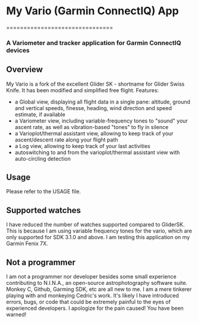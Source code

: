 # My Vario (Garmin ConnectIQ) App
===============================
### A Variometer and tracker application for Garmin ConnectIQ devices


## Overview

My Vario is a fork of the excellent Glider SK - shortname for Glider Swiss
Knife. It has been modified and simplified free flight.
Features:
 - a Global view, displaying all flight data in a single pane: altitude,
   ground and vertical speeds, finesse, heading, wind direction and speed
   estimate, if available
 - a Variometer view, including variable-frequency tones to "sound" your
   ascent rate, as well as vibration-based "tones" to fly in silence
 - a Varioplot/thermal assistant view, allowing to keep track of your
   ascent/descent rate along your flight path
 - a Log view, allowing to keep track of your last activities
 - autoswitching to and from the varioplot/thermal assistant view with
   auto-circling detection


## Usage

Please refer to the USAGE file.

## Supported watches

I have reduced the number of watches supported compared to GliderSK. This
is because I am using variable frequency tones for the vario, which are
only supported for SDK 3.1.0 and above. I am testing this application on
my Garmin Fenix 7X.

## Not a programmer

I am not a programmer nor developer besides some small experience
contributing to N.I.N.A., an open-source astrophotography software suite.
Monkey C, Github, Garming SDK, etc are all new to me. I am a mere tinkerer
playing with and monkeying Cedric's work. It's likely I have introduced
errors, bugs, or code that could be extremely painful to the eyes of
experienced developers. I apologize for the pain caused!
You have been warned!

